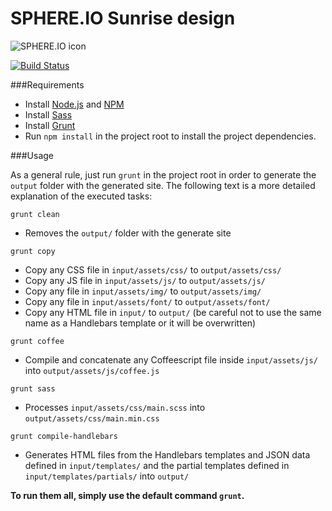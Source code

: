 # SPHERE.IO Sunrise design

![SPHERE.IO icon](https://admin.sphere.io/assets/images/sphere_logo_rgb_long.png)

[![Build Status](https://travis-ci.org/sphereio/sphere-sunrise-design.png?branch=master)](https://travis-ci.org/sphereio/sphere-sunrise-design)

###Requirements

- Install [Node.js](https://nodejs.org/) and [NPM](https://www.npmjs.com/)
- Install [Sass](http://sass-lang.com/install)
- Install [Grunt](http://gruntjs.com/getting-started)
- Run `npm install` in the project root to install the project dependencies.

###Usage

As a general rule, just run `grunt` in the project root in order to generate the `output` folder with the generated site.
The following text is a more detailed explanation of the executed tasks:

`grunt clean`
  - Removes the `output/` folder with the generate site

`grunt copy`
  - Copy any CSS file in `input/assets/css/` to `output/assets/css/`
  - Copy any JS file in `input/assets/js/` to `output/assets/js/`
  - Copy any file in `input/assets/img/` to `output/assets/img/`
  - Copy any file in `input/assets/font/` to `output/assets/font/`
  - Copy any HTML file in `input/` to `output/` (be careful not to use the same name as a Handlebars template or it will be overwritten)


`grunt coffee`
  - Compile and concatenate any Coffeescript file inside `input/assets/js/` into `output/assets/js/coffee.js`


`grunt sass`
  - Processes `input/assets/css/main.scss` into `output/assets/css/main.min.css`


`grunt compile-handlebars`
  - Generates HTML files from the Handlebars templates and JSON data defined in `input/templates/` and the partial templates defined in `input/templates/partials/` into `output/`


**To run them all, simply use the default command `grunt`.**
